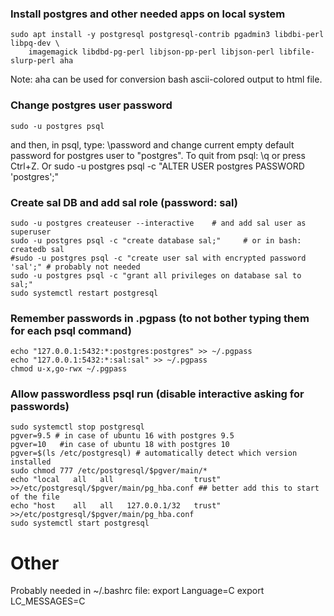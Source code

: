 ### Install postgres and other needed apps on local system
    sudo apt install -y postgresql postgresql-contrib pgadmin3 libdbi-perl libpq-dev \
        imagemagick libdbd-pg-perl libjson-pp-perl libjson-perl libfile-slurp-perl aha
Note: aha can be used for conversion bash ascii-colored output to html file.

### Change postgres user password
    sudo -u postgres psql
and then, in psql, type:
    \password
and change current empty default password for postgres user to "postgres".
To quit from psql:
    \q
or press Ctrl+Z.
Or
    sudo -u postgres psql -c "ALTER USER postgres PASSWORD 'postgres';"

### Create sal DB and add sal role (password: sal)
    sudo -u postgres createuser --interactive    # and add sal user as superuser
    sudo -u postgres psql -c "create database sal;"     # or in bash: createdb sal
    #sudo -u postgres psql -c "create user sal with encrypted password 'sal';" # probably not needed
    sudo -u postgres psql -c "grant all privileges on database sal to sal;"
    sudo systemctl restart postgresql

### Remember passwords in .pgpass (to not bother typing them for each psql command)
    echo "127.0.0.1:5432:*:postgres:postgres" >> ~/.pgpass
    echo "127.0.0.1:5432:*:sal:sal" >> ~/.pgpass
    chmod u-x,go-rwx ~/.pgpass

### Allow passwordless psql run (disable interactive asking for passwords)
    sudo systemctl stop postgresql
    pgver=9.5 # in case of ubuntu 16 with postgres 9.5
    pgver=10   #in case of ubuntu 18 with postgres 10
    pgver=$(ls /etc/postgresql) # automatically detect which version installed
    sudo chmod 777 /etc/postgresql/$pgver/main/*
    echo "local   all   all                  trust" >>/etc/postgresql/$pgver/main/pg_hba.conf ## better add this to start of the file
    echo "host    all   all   127.0.0.1/32   trust" >>/etc/postgresql/$pgver/main/pg_hba.conf
    sudo systemctl start postgresql






# Other
Probably needed in ~/.bashrc file:
    export Language=C
    export LC_MESSAGES=C
